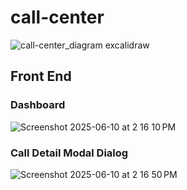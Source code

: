 # call-center

![call-center_diagram excalidraw](https://github.com/user-attachments/assets/7826dd56-7f8e-40dc-a163-ef146912e5fd)

## Front End
### Dashboard
![Screenshot 2025-06-10 at 2 16 10 PM](https://github.com/user-attachments/assets/b7f177b9-f176-42a9-93b9-204338689c99)

### Call Detail Modal Dialog
![Screenshot 2025-06-10 at 2 16 50 PM](https://github.com/user-attachments/assets/7033f036-30e1-4c8c-b438-069cc313f5f8)

